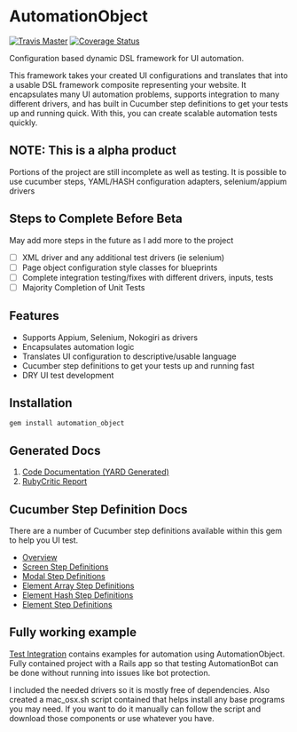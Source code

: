 # AutomationObject

[![Travis Master](https://travis-ci.org/mikeblatter/automation_object.svg?branch=master)](https://travis-ci.org/mikeblatter/automation_object/builds)
[![Coverage Status](https://coveralls.io/repos/github/mikeblatter/automation_object/badge.svg?branch=master)](https://coveralls.io/github/mikeblatter/automation_object?branch=master)

Configuration based dynamic DSL framework for UI automation.

This framework takes your created UI configurations and translates that into a usable DSL framework composite 
representing your website. It encapsulates many UI automation problems, supports integration to many different drivers,
and has built in Cucumber step definitions to get your tests up and running quick. With this, you can create scalable 
automation tests quickly.

## NOTE: This is a alpha product

Portions of the project are still incomplete as well as testing. It is possible to use
cucumber steps, YAML/HASH configuration adapters, selenium/appium drivers

## Steps to Complete Before Beta

May add more steps in the future as I add more to the project

- [ ] XML driver and any additional test drivers (ie selenium)
- [ ] Page object configuration style classes for blueprints
- [ ] Complete integration testing/fixes with different drivers, inputs, tests
- [ ] Majority Completion of Unit Tests

## Features

* Supports Appium, Selenium, Nokogiri as drivers
* Encapsulates automation logic
* Translates UI configuration to descriptive/usable language
* Cucumber step definitions to get your tests up and running fast
* DRY UI test development

## Installation

```
gem install automation_object
```

## Generated Docs

1. [Code Documentation (YARD Generated)](https://mikeblatter.github.io/automation_object/docs/internal)
2. [RubyCritic Report](https://mikeblatter.github.io/automation_object/docs/rubycritic)

## Cucumber Step Definition Docs

There are a number of Cucumber step definitions available within this gem to help you UI test.

- [Overview](docs/step_definitions/README.md)
- [Screen Step Definitions](docs/step_definitions/screen.md)
- [Modal Step Definitions](docs/step_definitions/modal.md)
- [Element Array Step Definitions](docs/step_definitions/element_array.md)
- [Element Hash Step Definitions](docs/step_definitions/element_hash.md)
- [Element Step Definitions](docs/step_definitions/element.md)

## Fully working example

[Test Integration](/test_integration) contains examples for automation using AutomationObject. Fully contained
project with a Rails app so that testing AutomationBot can be done without running into issues 
like bot protection.

I included the needed drivers so it is mostly free of dependencies. Also created a mac_osx.sh script contained
that helps install any base programs you may need. If you want to do it manually can follow the script
and download those components or use whatever you have.
